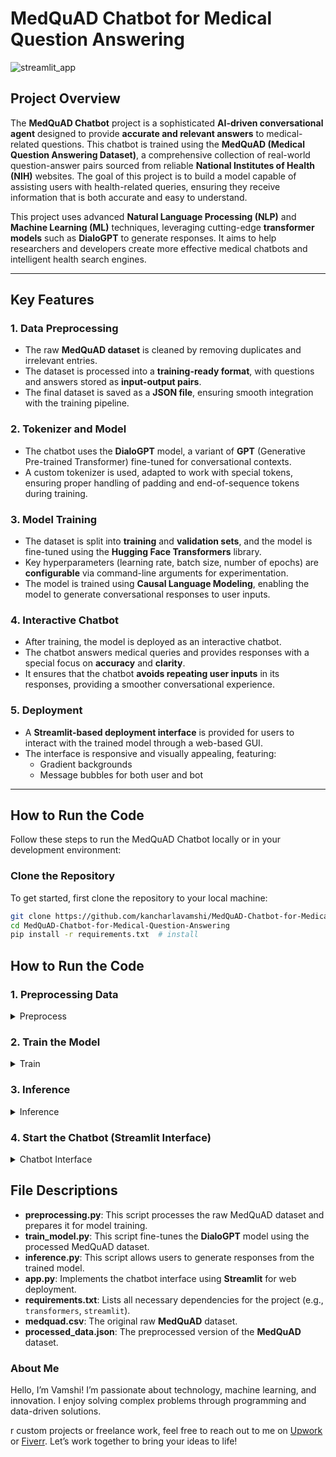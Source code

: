 # **MedQuAD Chatbot for Medical Question Answering**

![streamlit_app](https://github.com/user-attachments/assets/35d26d46-089d-4662-bf48-07a0f0340ef2)

## **Project Overview**
The **MedQuAD Chatbot** project is a sophisticated **AI-driven conversational agent** designed to provide **accurate and relevant answers** to medical-related questions. This chatbot is trained using the **MedQuAD (Medical Question Answering Dataset)**, a comprehensive collection of real-world question-answer pairs sourced from reliable **National Institutes of Health (NIH)** websites. The goal of this project is to build a model capable of assisting users with health-related queries, ensuring they receive information that is both accurate and easy to understand.

This project uses advanced **Natural Language Processing (NLP)** and **Machine Learning (ML)** techniques, leveraging cutting-edge **transformer models** such as **DialoGPT** to generate responses. It aims to help researchers and developers create more effective medical chatbots and intelligent health search engines.

---

## **Key Features**

### 1. **Data Preprocessing**
- The raw **MedQuAD dataset** is cleaned by removing duplicates and irrelevant entries.
- The dataset is processed into a **training-ready format**, with questions and answers stored as **input-output pairs**.
- The final dataset is saved as a **JSON file**, ensuring smooth integration with the training pipeline.

### 2. **Tokenizer and Model**
- The chatbot uses the **DialoGPT** model, a variant of **GPT** (Generative Pre-trained Transformer) fine-tuned for conversational contexts.
- A custom tokenizer is used, adapted to work with special tokens, ensuring proper handling of padding and end-of-sequence tokens during training.

### 3. **Model Training**
- The dataset is split into **training** and **validation sets**, and the model is fine-tuned using the **Hugging Face Transformers** library.
- Key hyperparameters (learning rate, batch size, number of epochs) are **configurable** via command-line arguments for experimentation.
- The model is trained using **Causal Language Modeling**, enabling the model to generate conversational responses to user inputs.

### 4. **Interactive Chatbot**
- After training, the model is deployed as an interactive chatbot.
- The chatbot answers medical queries and provides responses with a special focus on **accuracy** and **clarity**.
- It ensures that the chatbot **avoids repeating user inputs** in its responses, providing a smoother conversational experience.

### 5. **Deployment**
- A **Streamlit-based deployment interface** is provided for users to interact with the trained model through a web-based GUI.
- The interface is responsive and visually appealing, featuring:
  - Gradient backgrounds
  - Message bubbles for both user and bot

---

## **How to Run the Code**

Follow these steps to run the MedQuAD Chatbot locally or in your development environment:

###  **Clone the Repository**
   To get started, first clone the repository to your local machine:
   
   ```bash
   git clone https://github.com/kancharlavamshi/MedQuAD-Chatbot-for-Medical-Question-Answering.git
   cd MedQuAD-Chatbot-for-Medical-Question-Answering
   pip install -r requirements.txt  # install
   ```
## How to Run the Code

### 1. **Preprocessing Data**
<details>
<summary>Preprocess</summary>

The **preprocess.py** script processes the raw MedQuAD dataset by removing duplicates and irrelevant entries. It saves the preprocessed dataset in a JSON file format, ready to be used for training.

To run the preprocessing script, use the following command:
```b
python preprocessing.py --input_data /path/to/medquad.csv --output_data processed_data.json
```
- `--input_data`: Path to the raw **MedQuAD** CSV dataset.
- `--output_data`: Path to save the preprocessed dataset in **JSON** format.

This script removes duplicates and prepares the dataset for model training.
</details>

### 2. **Train the Model**
<details>
<summary>Train</summary>

The **train_model.py** script fine-tunes the **DialoGPT** model on the processed MedQuAD dataset. The training script is configurable through command-line arguments, allowing you to modify hyperparameters such as epochs, batch size, and learning rate.

To start training, run the following command:
```
python train_model.py --epochs 30 --batch_size 8 --learning_rate 5e-5 --save_model True --save_path ./models/medquad_model --validation_size 0.1
```
- `--epochs`: Number of training epochs.
- `--batch_size`: The batch size used for training.
- `--learning_rate`: Learning rate for the optimizer.
- `--save_model`: Option to save the trained model after training.
- `--save_path`: Path where the model will be saved.
- `--validation_size`: Fraction of data used for validation during training.

This will start the training process using **Causal Language Modeling** and save the fine-tuned model for later use.
</details>

### 3. **Inference**
<details>
<summary>Inference</summary>

Once the model is trained, the **inference.py** script allows you to interact with the trained model and generate responses to user inputs. The script loads the model and tokenizer, processes the user input, and returns a response based on the trained model.

Run the following command to interact with the trained model:
```
python chatbot_inference.py --model_path /path/to/medquad_model --user_input "What are the symptoms of Glaucoma?"
```
- `--model_path`: Path to the trained **DialoGPT** model.
- `--user_input`: The medical question you want the chatbot to respond to.

This script will generate a response based on the trained model's understanding of the input.
</details>

### 4. **Start the Chatbot (Streamlit Interface)**
<details>
<summary>Chatbot Interface</summary>
Once the model is trained, you can interact with the chatbot through a web-based interface. The chatbot is deployed using **Streamlit**, providing a simple and intuitive user interface to ask medical questions.
To start the chatbot:
  
```
streamlit run chatbot_streamlit.py
```

Once you run the command, the chatbot interface will be available in your web browser. You can ask various medical-related questions, and the chatbot will provide answers based on its training.
</details>

## **File Descriptions**

- **preprocessing.py**: This script processes the raw MedQuAD dataset and prepares it for model training.
- **train_model.py**: This script fine-tunes the **DialoGPT** model using the processed MedQuAD dataset.
- **inference.py**: This script allows users to generate responses from the trained model.
- **app.py**: Implements the chatbot interface using **Streamlit** for web deployment.
- **requirements.txt**: Lists all necessary dependencies for the project (e.g., `transformers`, `streamlit`).
- **medquad.csv**: The original raw **MedQuAD** dataset.
- **processed_data.json**: The preprocessed version of the **MedQuAD** dataset.

### About Me
Hello, I’m Vamshi! I’m passionate about technology, machine learning, and innovation. I enjoy solving complex problems through programming and data-driven solutions.

r custom projects or freelance work, feel free to reach out to me on [Upwork]([https://www.upwork.com](https://www.upwork.com/freelancers/vamshikrishnak?mp_source=share)) or [Fiverr](https://www.fiverr.com/vamshikrishn486?source=post_page-----a5674be25df2). Let’s work together to bring your ideas to life!
